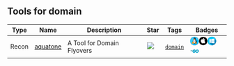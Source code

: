 
## Tools for domain

| Type | Name | Description | Star | Tags | Badges |
| --- | --- | --- | --- | --- | --- |
|Recon|[aquatone](https://github.com/michenriksen/aquatone)|A Tool for Domain Flyovers |![](https://img.shields.io/github/stars/michenriksen/aquatone?label=%20)|[`domain`](/categorize/tags/domain.md)|![linux](./images/linux.png)![macos](./images/apple.png)![windows](./images/windows.png)[![Go](/images/go.png)](/categorize/langs/Go.md)|

